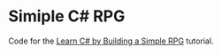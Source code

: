 # Simiple C# RPG
Code for the [Learn C# by Building a Simple RPG](https://scottlilly.com/learn-c-by-building-a-simple-rpg-index/) tutorial.
